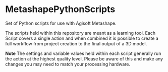 # MetashapePythonScripts
Set of Python scripts for use with Agisoft Metashape. 

The scripts held within this repository are meant as a learning tool. Each Script covers a single action and when combined it is possible to create a full workflow from project creation to the final output of a 3D model.

**Note** The settings and variable values held within each script generally run the action at the highest quality level. Please be aware of this and make any changes you may need to match your processing hardware.
